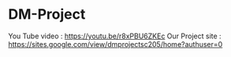 # DM-Project
You Tube video : https://youtu.be/r8xPBU6ZKEc
Our Project site : https://sites.google.com/view/dmprojectsc205/home?authuser=0
